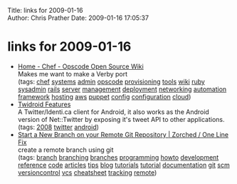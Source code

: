 Title: links for 2009-01-16  
Author: Chris Prather
Date: 2009-01-16 17:05:37

# links for 2009-01-16
<ul class="delicious"><li>
                <div class="delicious-link"><a href="http://wiki.opscode.com/display/chef/Home">Home - Chef - Opscode Open Source Wiki</a></div>
                <div class="delicious-extended">Makes me want to make a Verby port</div>
                <div class="delicious-tags">(tags: <a href="http://delicious.com/perigrin/chef">chef</a> <a href="http://delicious.com/perigrin/systems">systems</a> <a href="http://delicious.com/perigrin/admin">admin</a> <a href="http://delicious.com/perigrin/opscode">opscode</a> <a href="http://delicious.com/perigrin/provisioning">provisioning</a> <a href="http://delicious.com/perigrin/tools">tools</a> <a href="http://delicious.com/perigrin/wiki">wiki</a> <a href="http://delicious.com/perigrin/ruby">ruby</a> <a href="http://delicious.com/perigrin/sysadmin">sysadmin</a> <a href="http://delicious.com/perigrin/rails">rails</a> <a href="http://delicious.com/perigrin/server">server</a> <a href="http://delicious.com/perigrin/management">management</a> <a href="http://delicious.com/perigrin/deployment">deployment</a> <a href="http://delicious.com/perigrin/networking">networking</a> <a href="http://delicious.com/perigrin/automation">automation</a> <a href="http://delicious.com/perigrin/framework">framework</a> <a href="http://delicious.com/perigrin/hosting">hosting</a> <a href="http://delicious.com/perigrin/aws">aws</a> <a href="http://delicious.com/perigrin/puppet">puppet</a> <a href="http://delicious.com/perigrin/config">config</a> <a href="http://delicious.com/perigrin/configuration">configuration</a> <a href="http://delicious.com/perigrin/cloud">cloud</a>)</div>
            </li><li>
                <div class="delicious-link"><a href="http://twidroid.com/features/">Twidroid Features</a></div>
                <div class="delicious-extended">A Twitter/Identi.ca client for Android, it also works as the Android version of Net::Twitter by exposing it&#039;s tweet API to other applications.</div>
                <div class="delicious-tags">(tags: <a href="http://delicious.com/perigrin/2008">2008</a> <a href="http://delicious.com/perigrin/twitter">twitter</a> <a href="http://delicious.com/perigrin/android">android</a>)</div>
            </li><li>
                <div class="delicious-link"><a href="http://www.zorched.net/2008/04/14/start-a-new-branch-on-your-remote-git-repository/">Start a New Branch on your Remote Git Repository | Zorched / One Line Fix</a></div>
                <div class="delicious-extended">create a remote branch using git</div>
                <div class="delicious-tags">(tags: <a href="http://delicious.com/perigrin/branch">branch</a> <a href="http://delicious.com/perigrin/branching">branching</a> <a href="http://delicious.com/perigrin/branches">branches</a> <a href="http://delicious.com/perigrin/programming">programming</a> <a href="http://delicious.com/perigrin/howto">howto</a> <a href="http://delicious.com/perigrin/development">development</a> <a href="http://delicious.com/perigrin/reference">reference</a> <a href="http://delicious.com/perigrin/code">code</a> <a href="http://delicious.com/perigrin/articles">articles</a> <a href="http://delicious.com/perigrin/tips">tips</a> <a href="http://delicious.com/perigrin/blog">blog</a> <a href="http://delicious.com/perigrin/tutorials">tutorials</a> <a href="http://delicious.com/perigrin/tutorial">tutorial</a> <a href="http://delicious.com/perigrin/documentation">documentation</a> <a href="http://delicious.com/perigrin/git">git</a> <a href="http://delicious.com/perigrin/scm">scm</a> <a href="http://delicious.com/perigrin/versioncontrol">versioncontrol</a> <a href="http://delicious.com/perigrin/vcs">vcs</a> <a href="http://delicious.com/perigrin/cheatsheet">cheatsheet</a> <a href="http://delicious.com/perigrin/tracking">tracking</a> <a href="http://delicious.com/perigrin/remote">remote</a>)</div>
            </li></ul>
